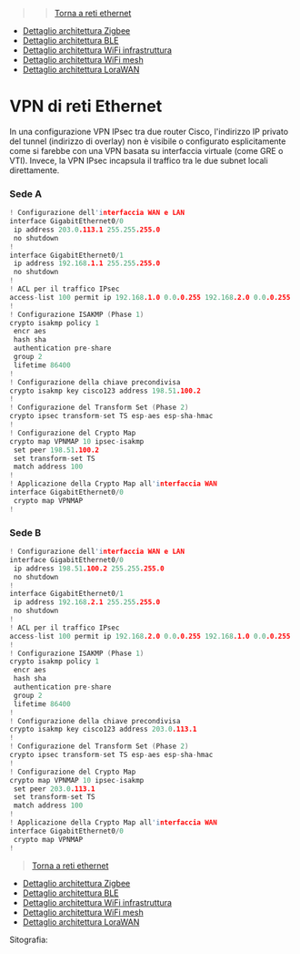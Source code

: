 >>[Torna a reti ethernet](archeth.md)

- [Dettaglio architettura Zigbee](archzigbee.md)
- [Dettaglio architettura BLE](archble.md)
- [Dettaglio architettura WiFi infrastruttura](archwifi.md)
- [Dettaglio architettura WiFi mesh](archmesh.md) 
- [Dettaglio architettura LoraWAN](lorawanclasses.md) 

# **VPN di reti Ethernet** 

In una configurazione VPN IPsec tra due router Cisco, l'indirizzo IP privato del tunnel (indirizzo di overlay) non è visibile o configurato esplicitamente come si farebbe con una VPN basata su interfaccia virtuale (come GRE o VTI). Invece, la VPN IPsec incapsula il traffico tra le due subnet locali direttamente.

### **Sede A**

```C++
! Configurazione dell'interfaccia WAN e LAN
interface GigabitEthernet0/0
 ip address 203.0.113.1 255.255.255.0
 no shutdown
!
interface GigabitEthernet0/1
 ip address 192.168.1.1 255.255.255.0
 no shutdown
!
! ACL per il traffico IPsec
access-list 100 permit ip 192.168.1.0 0.0.0.255 192.168.2.0 0.0.0.255
!
! Configurazione ISAKMP (Phase 1)
crypto isakmp policy 1
 encr aes
 hash sha
 authentication pre-share
 group 2
 lifetime 86400
!
! Configurazione della chiave precondivisa
crypto isakmp key cisco123 address 198.51.100.2
!
! Configurazione del Transform Set (Phase 2)
crypto ipsec transform-set TS esp-aes esp-sha-hmac
!
! Configurazione del Crypto Map
crypto map VPNMAP 10 ipsec-isakmp
 set peer 198.51.100.2
 set transform-set TS
 match address 100
!
! Applicazione della Crypto Map all'interfaccia WAN
interface GigabitEthernet0/0
 crypto map VPNMAP
!
```

### **Sede B**

```C++
! Configurazione dell'interfaccia WAN e LAN
interface GigabitEthernet0/0
 ip address 198.51.100.2 255.255.255.0
 no shutdown
!
interface GigabitEthernet0/1
 ip address 192.168.2.1 255.255.255.0
 no shutdown
!
! ACL per il traffico IPsec
access-list 100 permit ip 192.168.2.0 0.0.0.255 192.168.1.0 0.0.0.255
!
! Configurazione ISAKMP (Phase 1)
crypto isakmp policy 1
 encr aes
 hash sha
 authentication pre-share
 group 2
 lifetime 86400
!
! Configurazione della chiave precondivisa
crypto isakmp key cisco123 address 203.0.113.1
!
! Configurazione del Transform Set (Phase 2)
crypto ipsec transform-set TS esp-aes esp-sha-hmac
!
! Configurazione del Crypto Map
crypto map VPNMAP 10 ipsec-isakmp
 set peer 203.0.113.1
 set transform-set TS
 match address 100
!
! Applicazione della Crypto Map all'interfaccia WAN
interface GigabitEthernet0/0
 crypto map VPNMAP
!
```



>[Torna a reti ethernet](archeth.md)

- [Dettaglio architettura Zigbee](archzigbee.md)
- [Dettaglio architettura BLE](archble.md)
- [Dettaglio architettura WiFi infrastruttura](archwifi.md)
- [Dettaglio architettura WiFi mesh](archmesh.md) 
- [Dettaglio architettura LoraWAN](lorawanclasses.md) 


Sitografia:
